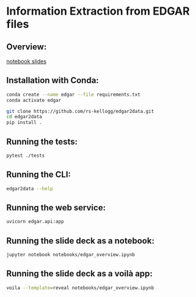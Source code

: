 # Information Extraction from EDGAR files

## Overview: 

[notebook slides](https://nbviewer.jupyter.org/format/slides/github/rs-kellogg/edgar2data/blob/main/notebooks/edgar_overview.ipynb)

## Installation with Conda:

```bash
conda create --name edgar --file requirements.txt
conda activate edgar

git clone https://github.com/rs-kellogg/edgar2data.git
cd edgar2data
pip install .
```

## Running the tests:

```bash
pytest ./tests
```

## Running the CLI:

```bash
edgar2data --help
```

## Running the web service:

```bash
uvicorn edgar.api:app
```

## Running the slide deck as a notebook:
```bash
jupyter notebook notebooks/edgar_overview.ipynb
```

## Running the slide deck as a voilà app:
```bash
voila --template=reveal notebooks/edgar_overview.ipynb
```


